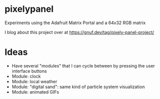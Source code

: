 # pixelypanel
Experiments using the Adafruit Matrix Portal and a 64x32 RGB matrix

I blog about this project over at https://gnuf.dev/tag/pixely-panel-project/

# Ideas
- Have several "modules" that I can cycle between by pressing the user interface buttons
- Module: clock 
- Module: local weather
- Module: "digital sand": same kind of particle system visualization 
- Module: animated GIFs
